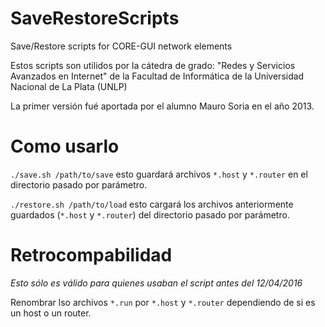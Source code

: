 # SaveRestoreScripts
Save/Restore scripts for CORE-GUI network elements

Estos scripts son utilidos por la cátedra de grado: "Redes y Servicios Avanzados en Internet" de la 
Facultad de Informática de la Universidad Nacional de La Plata (UNLP)

La primer versión fué aportada por el alumno Mauro Soria en el año 2013.

# Como usarlo

`./save.sh /path/to/save` esto guardará archivos `*.host` y `*.router` en el directorio pasado por parámetro.

`./restore.sh /path/to/load` esto cargará los archivos anteriormente guardados (`*.host` y `*.router`) del directorio pasado por parámetro.

# Retrocompabilidad 

*Esto sólo es válido para quienes usaban el script antes del 12/04/2016*

Renombrar lso archivos `*.run` por `*.host` y `*.router` dependiendo de si es un host o un router.
